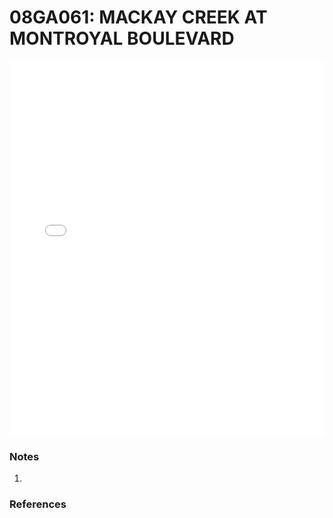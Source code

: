# 08GA061: MACKAY CREEK AT MONTROYAL BOULEVARD

<iframe src="/distribution_estimation/_static/stations/08GA061_fdc.html" width="100%" height="600" frameborder="0"></iframe>

### Notes
1. 

### References

